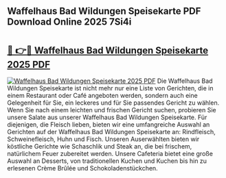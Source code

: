 ## Waffelhaus Bad Wildungen Speisekarte PDF Download Online 2025 7Si4i

# <h2><a href="http://gc9zo5.nevu.top/?p=Waffelhaus+Bad+Wildungen+Speisekarte">🔗 👉🔴 Waffelhaus Bad Wildungen Speisekarte 2025 PDF</a></h2>

[![Waffelhaus Bad Wildungen Speisekarte 2025 PDF](https://i.imgur.com/dBaPXMq.png)](http://gc9zo5.nevu.top/?p=Waffelhaus+Bad+Wildungen+Speisekarte)
Die Waffelhaus Bad Wildungen Speisekarte ist nicht mehr nur eine Liste von Gerichten, die in einem Restaurant oder Café angeboten werden, sondern auch eine Gelegenheit für Sie, ein leckeres und für Sie passendes Gericht zu wählen. Wenn Sie nach einem leichten und frischen Gericht suchen, probieren Sie unsere Salate aus unserer Waffelhaus Bad Wildungen Speisekarte. Für diejenigen, die Fleisch lieben, bieten wir eine umfangreiche Auswahl an Gerichten auf der Waffelhaus Bad Wildungen Speisekarte an: Rindfleisch, Schweinefleisch, Huhn und Fisch. Unseren Auserwählten bieten wir köstliche Gerichte wie Schaschlik und Steak an, die bei frischem, natürlichem Feuer zubereitet werden. Unsere Cafeteria bietet eine große Auswahl an Desserts, von traditionellen Kuchen und Kuchen bis hin zu erlesenen Crème Brûlée und Schokoladenstückchen.
